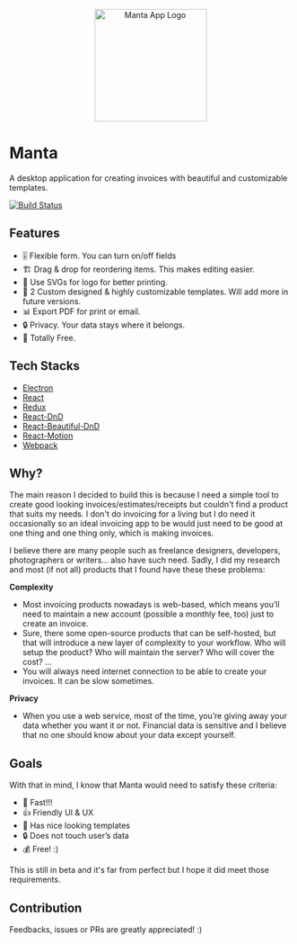 <p align="center">
  <img src="https://d26dzxoao6i3hh.cloudfront.net/items/070G2F0z433t0F1y3W0j/manta-logo.png?v=3dc70c3c" alt="Manta App Logo" width="200" height="auto"/>
</p>

# Manta
A desktop application for creating invoices with beautiful and customizable templates.

[![Build Status](https://travis-ci.com/hql287/Manta.svg?token=pxxHGwHnxpjzt5yFJEav&branch=dev)](https://travis-ci.com/hql287/Manta)

## Features
* 🎚 Flexible form. You can turn on/off fields
* 🏗 Drag & drop for reordering items. This makes editing easier.
* 🍺 Use SVGs for logo for better printing.
* 🎨 2 Custom designed & highly customizable templates. Will add more in future versions.
* 📊 Export PDF for print or email.
* 🔒 Privacy. Your data stays where it belongs.
* 💯 Totally Free.

## Tech Stacks
* [Electron](https://github.com/electron/electron)
* [React](https://github.com/facebook/react)
* [Redux](https://github.com/reactjs/redux)
* [React-DnD](https://github.com/react-dnd/react-dnd)
* [React-Beautiful-DnD](https://github.com/atlassian/react-beautiful-dnd)
* [React-Motion](https://github.com/chenglou/react-motion)
* [Webpack](https://github.com/webpack/webpack)

## Why?
The main reason I decided to build this is because I need a simple tool to create good looking invoices/estimates/receipts but couldn't find a product that suits my needs. I don't do invoicing for a living but I do need it occasionally so an ideal invoicing app to be would just need to be good at one thing and one thing only, which is making invoices.

I believe there are many people such as freelance designers, developers, photographers or writers... also have such need. Sadly, I did my research and most (if not all) products that I found have these these problems:

**Complexity**

* Most invoicing products nowadays is web-based, which means you’ll need to maintain a new account (possible a monthly fee, too) just to create an invoice.
* Sure, there some open-source products that can be self-hosted, but that will introduce a new layer of complexity to your workflow. Who will setup the product? Who will maintain the server? Who will cover the cost? ...
* You will always need internet connection to be able to create your invoices. It can be slow sometimes.

**Privacy**

* When you use a web service, most of the time, you’re giving away your data whether you want it or not. Financial data is sensitive and I believe that no one should know about your data except yourself.

## Goals
With that in mind, I know that Manta would need to satisfy these criteria:

* 🚀 Fast!!!
* 👍 Friendly UI & UX
* 🎉 Has nice looking templates
* 🔒 Does not touch user’s data
* 💰 Free! :)

This is still in beta and it's far from perfect but I hope it did meet those requirements.

## Contribution
Feedbacks, issues or PRs are greatly appreciated! :)

